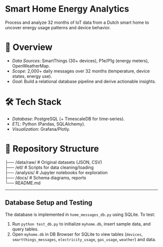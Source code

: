 # Smart Home Energy Analytics  

Process and analyze 32 months of IoT data from a Dutch smart home to uncover energy usage patterns and device behavior.  

# 📌 Overview  
- *Data Sources*: SmartThings (30+ devices), P1e/P1g (energy meters), OpenWeatherMap.  
- *Scope*: 2,000+ daily messages over 32 months (temperature, device states, energy use).  
- *Goal*: Build a relational database pipeline and derive actionable insights.  

# 🛠️ Tech Stack  
- *Database*: PostgreSQL (+ TimescaleDB for time-series).  
- *ETL*: Python (Pandas, SQLAlchemy).  
- *Visualization*: Grafana/Plotly.  

# 📂 Repository Structure  
├── /data/raw/           # Original datasets (JSON, CSV)  
├── /etl/                # Scripts for data cleaning/loading  
├── /analysis/           # Jupyter notebooks for exploration  
├── /docs/               # Schema diagrams, reports  
└── README.md  


--------------------------------------------------------------------------------------------------------------------------------------------
## Database Setup and Testing
The database is implemented in `home_messages_db.py` using SQLite. To test:
1. Run `python test_db.py` to initialize `myhome.db`, insert sample data, and query tables.
2. Open `myhome.db` in DB Browser for SQLite to view tables (`devices`, `smartthings_messages`, `electricity_usage`, `gas_usage`, `weather`) and data.